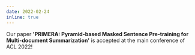 ```yaml
---
date: 2022-02-24
inline: true
---
```

Our paper **'PRIMERA: Pyramid-based Masked Sentence Pre-training for Multi-document Summarization'** is accepted at the main conference of ACL 2022!
